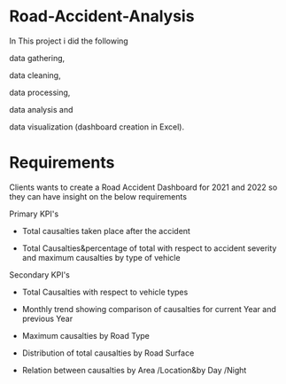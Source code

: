 # Road-Accident-Analysis

In This project i did the following

data gathering, 

data cleaning, 

data processing, 

data analysis and

data visualization (dashboard creation in Excel). 


# Requirements 
Clients wants to create a Road Accident Dashboard for 2021 and 2022 so they can have insight on the below requirements 

Primary KPI's
- Total causalties taken place after the accident
  
- Total Causalties&percentage of total with respect to accident
severity and maximum causalties by type of vehicle

Secondary KPI's
- Total Causalties with respect to vehicle types 

- Monthly trend showing comparison of causalties for current Year and previous Year 

- Maximum causalties by Road Type 

- Distribution of total causalties by Road Surface

- Relation between causalties by Area /Location&by Day /Night
